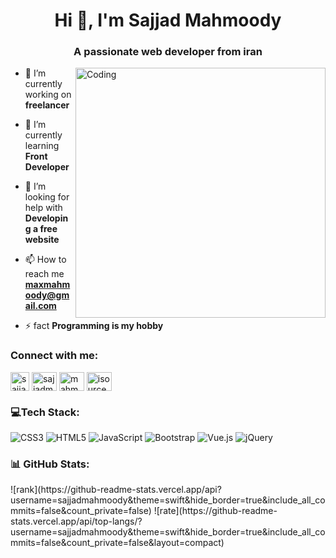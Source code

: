 
<h1 align="center">Hi 👋, I'm Sajjad Mahmoody</h1>
<h3 align="center">A passionate web developer from iran</h3>
<img  alt="Coding" width="400" src="https://cdn.discordapp.com/attachments/681434446893023233/1074743406779183205/giphy.webp" align="right">


- 🔭 I’m currently working on **freelancer**

- 🌱 I’m currently learning **Front Developer**

- 🤝 I’m looking for help with **Developing a free website**

- 📫 How to reach me **maxmahmoody@gmail.com**

- ⚡ fact **Programming is my hobby**

<h3 align="left">Connect with me:</h3>
<p align="left">
<a href="https://www.linkedin.com/in/sajjad-mahmoody-aa59b8180/" target="blank"><img align="center" src="https://upload.wikimedia.org/wikipedia/commons/8/82/Telegram_logo.svg" alt="sajjadmahmoody" height="30" width="30" /></a>
<a href="https://www.linkedin.com/in/sajjad-mahmoody-aa59b8180/" target="blank"><img align="center" src="https://upload.wikimedia.org/wikipedia/commons/8/81/LinkedIn_icon.svg" alt="sajjadmahmoody" height="30" width="40" /></a>
<a href="https://instagram.com/mahmoodysajjad" target="blank"><img align="center" src="https://raw.githubusercontent.com/rahuldkjain/github-profile-readme-generator/master/src/images/icons/Social/instagram.svg" alt="mahmoodysajjad" height="30" width="40" /></a>
<a href="https://www.youtube.com/channel/UCeCKFCHalWJvCZLsXvp9w2A?sub_confirmation=1" target="blank"><img align="center" src="https://raw.githubusercontent.com/rahuldkjain/github-profile-readme-generator/master/src/images/icons/Social/youtube.svg" alt="isources" height="30" width="40" /></a>
</p>
</p>

<h3 align="left">💻Tech Stack:</h3>

<!-- # 💻 Tech Stack: -->
![CSS3](https://img.shields.io/badge/css3-%231572B6.svg?style=for-the-badge&logo=css3&logoColor=white) ![HTML5](https://img.shields.io/badge/html5-%23E34F26.svg?style=for-the-badge&logo=html5&logoColor=white) ![JavaScript](https://img.shields.io/badge/javascript-%23323330.svg?style=for-the-badge&logo=javascript&logoColor=%23F7DF1E) ![Bootstrap](https://img.shields.io/badge/bootstrap-%23563D7C.svg?style=for-the-badge&logo=bootstrap&logoColor=white) ![Vue.js](https://img.shields.io/badge/vuejs-%2335495e.svg?style=for-the-badge&logo=vuedotjs&logoColor=%234FC08D) ![jQuery](https://img.shields.io/badge/jquery-%230769AD.svg?style=for-the-badge&logo=jquery&logoColor=white)

<h3 align="left">📊 GitHub Stats:</h3>
<!-- # 📊 GitHub Stats: -->
![rank](https://github-readme-stats.vercel.app/api?username=sajjadmahmoody&theme=swift&hide_border=true&include_all_commits=false&count_private=false)
![rate](https://github-readme-stats.vercel.app/api/top-langs/?username=sajjadmahmoody&theme=swift&hide_border=true&include_all_commits=false&count_private=false&layout=compact)




